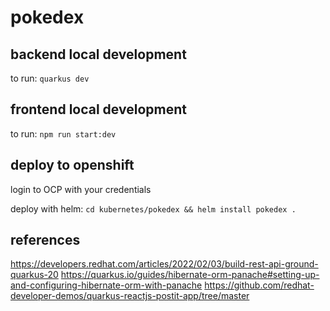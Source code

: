 # pokedex

## backend local development

to run: `quarkus dev`

## frontend local development

to run: `npm run start:dev`

## deploy to openshift

login to OCP with your credentials

deploy with helm: `cd kubernetes/pokedex && helm install pokedex .`

## references

https://developers.redhat.com/articles/2022/02/03/build-rest-api-ground-quarkus-20
https://quarkus.io/guides/hibernate-orm-panache#setting-up-and-configuring-hibernate-orm-with-panache
https://github.com/redhat-developer-demos/quarkus-reactjs-postit-app/tree/master